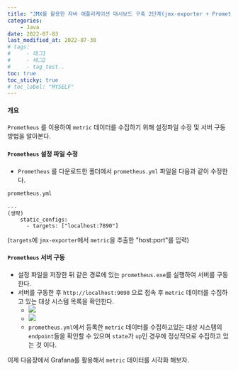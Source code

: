 ```yaml
---
title: "JMX를 활용한 자바 애플리케이션 대시보드 구축 2단계(jmx-exporter + Prometheus + Grafana)"
categories: 
    - Java
date: 2022-07-03
last_modified_at: 2022-07-30
# tags:
#     - 태그1
#     - 태그2
#     - tag_test..
toc: true
toc_sticky: true
# toc_label: "MYSELF"
---
```


#### 개요
`Prometheus` 를 이용하여 `metric` 데이터를 수집하기 위해 설정파일 수정 및 서버 구동방법을 알아본다.

#### `Prometheus` 설정 파일 수정
- `Prometheus` 를 다운로드한 폴더에서 `prometheus.yml` 파일을 다음과 같이 수정한다.

`prometheus.yml`
```
...
(생략)
    static_configs:
      - targets: ["localhost:7890"]
```
(`targets`에 `jmx-exporter`에서 `metric`을 추출한 "host:port"를 입력)

#### `Prometheus` 서버 구동
- 설정 파일을 저장한 뒤 같은 경로에 있는 `prometheus.exe`를 실행하여 서버를 구동한다.
- 서버를 구동한 후 `http://localhost:9090` 으로 접속 후 `metric` 데이터를 수집하고 있는 대상 시스템 목록을 확인한다.
  - ![](https://velog.velcdn.com/images/ckr3453/post/829deeb1-ab94-4e53-8d5e-59a8c1ad59c7/image.png)
  - ![](https://velog.velcdn.com/images/ckr3453/post/3022be28-6b31-4288-8578-d370984ba813/image.png)
  - `prometheus.yml`에서 등록한 `metric` 데이터를 수집하고있는 대상 시스템의 `endpoint`들을 확인할 수 있으며 `state`가 `up`인 경우에 정상적으로 수집하고 있는 것 이다.

이제 다음장에서 Grafana를 활용해서 `metric` 데이터를 시각화 해보자.